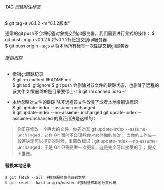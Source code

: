 ###### TAG 创建附注标签
$ git tag -a v0.1.2 -m “0.1.2版本”

通常的git push不会将标签对象提交到git服务器，我们需要进行显式的操作：
$ git push origin v0.1.2 # 将v0.1.2标签提交到git服务器   
$ git push origin –tags # 将本地所有标签一次性提交到git服务器

###### 撤销跟踪
- 撤销git跟踪记录   
$ git rm cached README.md   
$ git add .gitignore
$ git push 
会删除对该文件的跟踪状态，也删除了远程的该文件
如果删除的是目录要带上-r
$ git rm cached .idea -r

- 本地忽略对文件的跟踪 除非远程该文件改变了或者本地撤销该标识   
$ git update-index --assume-unchanged    
$ git update-index --no-assume-unchanged
git update-index --assume-unchanged 的真正用法是这样的：   
>
>你正在修改一个巨大的文件，你先对其 git update-index --assume-unchanged，这样 Git 暂时不会理睬你对文件做的修改；
当你的工作告一段落决定可以提交的时候，重置改标识：git update-index --no-assume-unchanged，于是 Git 只需要做一次更新，这是完全可以接受的了；
提交＋推送。


#### **替换本地记录**
```
$ git fetch --all  #拉取服务端代码到本地
$ git reset --hard origin/master #强制替换本地分支代码

